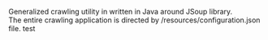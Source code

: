 Generalized crawling utility in written in Java around JSoup library.  
The entire crawling application is directed by /resources/configuration.json file. test